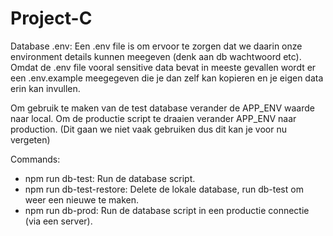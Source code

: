 # Project-C

Database
.env:
Een .env file is om ervoor te zorgen dat we daarin onze environment details kunnen meegeven (denk aan db wachtwoord etc).
Omdat de .env file vooral sensitive data bevat in meeste gevallen wordt er een .env.example meegegeven die je dan zelf kan kopieren en je eigen data erin kan invullen.

Om gebruik te maken van de test database verander de APP_ENV waarde naar local.
Om de productie script te draaien verander APP_ENV naar production. (Dit gaan we niet vaak gebruiken dus dit kan je voor nu vergeten)

Commands:

-   npm run db-test: Run de database script.
-   npm run db-test-restore: Delete de lokale database, run db-test om weer een nieuwe te maken.
-   npm run db-prod: Run de database script in een productie connectie (via een server).
